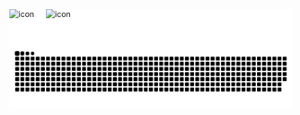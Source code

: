 
  <style>
    .custom-icon-container {
      display: flex;
      align-items: flex-start;
      background-color: white;
    }
  </style>

<div class="custom-icon-container">
  <img src="https://techstack-generator.vercel.app/java-icon.svg" alt="icon" width="65" height="65" />
  <img src="https://techstack-generator.vercel.app/github-icon.svg" alt="icon" width="65" height="65" />
</div>



<!--## Hello👋

<img alt="Java" src ="https://img.shields.io/badge/Java-007396.svg?&style=for-the-badge&logo=Java&logoColor=white"/>
-->
<picture>
  <source media="(prefers-color-scheme: dark)" srcset="https://raw.githubusercontent.com/Ahnsukjoo/Ahnsukjoo/output/github-contribution-grid-snake-dark.svg">
  <source media="(prefers-color-scheme: light)" srcset="https://raw.githubusercontent.com/Ahnsukjoo/Ahnsukjoo/output/github-contribution-grid-snake.svg">
  <img alt="github contribution grid snake animation" src="https://raw.githubusercontent.com/Ahnsukjoo/Ahnsukjoo/output/github-contribution-grid-snake.svg">
</picture>
<!--
<svg xmlns="http://www.w3.org/2000/svg" viewBox="0 0 1440 320"><path fill="#0099ff" d="M0,160L40,149.3C80,139,160,117,240,101.3C320,85,400,75,480,85.3C560,96,640,128,720,122.7C800,117,880,75,960,85.3C1040,96,1120,160,1200,181.3C1280,203,1360,181,1400,170.7L1440,160L1440,320L1400,320C1360,320,1280,320,1200,320C1120,320,1040,320,960,320C880,320,800,320,720,320C640,320,560,320,480,320C400,320,320,320,240,320C160,320,80,320,40,320L0,320Z"></path></svg>
-->
